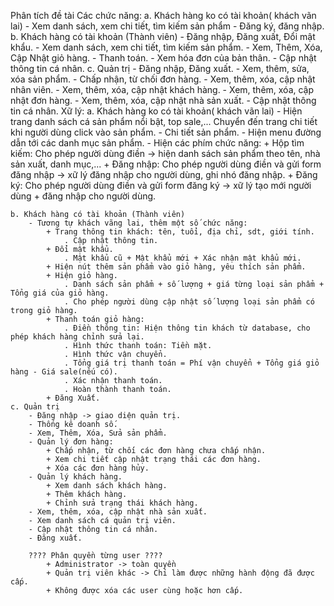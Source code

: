 ﻿Phân tích đề tài
Các chức năng:
    a. Khách hàng ko có tài khoản( khách vãn lai)
        - Xem danh sách, xem chi tiết, tìm kiếm sản phẩm
        - Đăng ký, đăng nhập.
    b. Khách hàng có tài khoản (Thành viên)
        - Đăng nhập, Đăng xuất, Đổi mật khẩu.
        - Xem danh sách, xem chi tiết, tìm kiếm sản phẩm.
        - Xem, Thêm, Xóa, Cập Nhật giỏ hàng.
        - Thanh toán.
        - Xem hóa đơn của bản thân.
        - Cập nhật thông tin cá nhân.
    c. Quản trị
        - Đăng nhập, Đăng xuất.
        - Xem, thêm, sửa, xóa sản phẩm.
        - Chấp nhận, từ chối đơn hàng.
        - Xem, thêm, xóa, cập nhật nhân viên.
        - Xem, thêm, xóa, cập nhật khách hàng.
        - Xem, thêm, xóa, cập nhật đơn hàng.
        - Xem, thêm, xóa, cập nhật nhà sản xuất.
        - Cập nhật thông tin cá nhân.
Xữ lý:
    a. Khách hàng ko có tài khoản( khách vãn lai)
        - Hiện trang danh sách cá sản phẩm nổi bật, top sale,... Chuyển đến trang chi tiết khi người dùng click vào sản phẩm.
        - Chi tiết sản phẩm.
        - Hiện menu đường dẫn tới các danh mục sản phẩm.
        - Hiện các phím chức năng:
            + Hộp tìm kiếm: Cho phép người dùng điền -> hiện danh sách sản phẩm theo tên, nhà sản xuất, danh mục,...
            + Đăng nhập: Cho phép người dùng điền và gửi form đăng nhập -> xữ lý đăng nhập cho người dùng, ghi nhó đăng nhập.
            + Đăng ký: Cho phép người dùng điền và gửi form đăng ký -> xữ lý tạo mới người dùng + đăng nhập cho người dùng.

    b. Khách hàng có tài khoản (Thành viên)
        - Tương tự khách vãng lai, thêm một số chức năng:
            + Trang thông tin khách: tên, tuổi, địa chỉ, sdt, giới tính.
                . Cập nhật thông tin.
            + Đổi mật khẩu.
                . Mật khẩu cũ + Mật khẩu mới + Xác nhận mật khẩu mới.
            + Hiện nút thêm sản phẩm vào giỏ hàng, yêu thích sản phẩm.
            + Hiện giỏ hàng.
                . Danh sách sản phẩm + số lượng + giá từng loại sản phẩm + Tổng giá của giỏ hàng.
                . Cho phép người dùng cập nhật số lượng loại sản phẩm có trong giỏ hàng.
            + Thanh toán giỏ hàng:
                . Điền thông tin: Hiện thông tin khách từ database, cho phép khách hàng chỉnh sửa lại.
                . Hình thức thanh toán: Tiền mặt.
                . Hình thức vận chuyển.
                . Tổng giá trị thanh toán = Phí vận chuyển + Tổng giá giỏ hàng - Giá sale(nếu có).
                . Xác nhận thanh toán.
                . Hoàn thành thanh toán.
            + Đăng Xuất.
    c. Quản trị
        - Đăng nhập -> giao diện quản trị.
        - Thống kê doanh số.
        - Xem, Thêm, Xóa, Sửa sản phẩm.
        - Quản lý đơn hàng:
            + Chấp nhận, từ chối các đơn hàng chưa chấp nhận.
            + Xem chi tiết cập nhật trạng thái các đơn hàng.
            + Xóa các đơn hàng hủy.
        - Quản lý khách hàng.
            + Xem danh sách khách hàng.
            + Thêm khách hàng.
            + Chỉnh sửa trạng thái khách hàng.
        - Xem, thêm, xóa, cập nhật nhà sản xuất.
        - Xem danh sách cá quản trị viên.
        - Cập nhật thông tin cá nhân.
        - Đăng xuất.

        ???? Phân quyền từng user ????
            + Administrator -> toàn quyền
            + Quản trị viên khác -> Chỉ làm được những hành động đã được cấp.
            + Không được xóa các user cùng hoặc hơn cấp.

